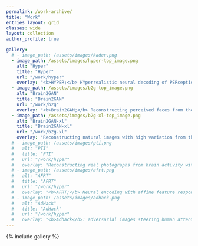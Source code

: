 ```yaml
---
permalink: /work-archive/
title: "Work"
entries_layout: grid
classes: wide
layout: collection
author_profile: true

gallery:
  # - image_path: /assets/images/kader.png
  - image_path: /assets/images/hyper-top_image.png
    alt: "Hyper"
    title: "Hyper"
    url: "/work/hyper"
    overlay: "<b>HYPER;</b> HYperrealistic neural decoding of PERception from fMRI recordings"
  - image_path: /assets/images/b2g-top_image.png
    alt: "Brain2GAN"
    title: "Brain2GAN"
    url: "/work/b2g"
    overlay: "<b>Brain2GAN;</b> Reconstructing perceived faces from the primate brain via StyleGAN"
  - image_path: /assets/images/b2g-xl-top_image.png
    alt: "Brain2GAN-xl"
    title: "Brain2GAN-xl"
    url: "/work/b2g-xl"
    overlay: "Reconstructing natural images with high variation from the primate brain via StyleGAN-xl"
  # - image_path: /assets/images/pti.png
  #   alt: "PTI"
  #   title: "PTI"
  #   url: "/work/hyper"
  #   overlay: "Reconstructing real photographs from brain activity with Brain2GAN and PTI"
  # - image_path: /assets/images/afrt.png
  #   alt: "AFRT"
  #   title: "AFRT"
  #   url: "/work/hyper"
  #   overlay: "<b>AFRT;</b> Neural encoding with affine feature response transforms"
  # - image_path: /assets/images/adhack.png
  #   alt: "AdHack"
  #   title: "AdHack"
  #   url: "/work/hyper"
  #   overlay: "<b>Adhack</b>: adversarial images steering human attention"
---
```


<!-- [![Hyper](/assets/images/hyper.jpg){: width="250" }](/work/hyper) -->
{% include gallery %}